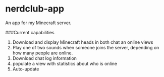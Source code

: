 nerdclub-app
============

An app for my Minecraft server. 


###Current capabilities
1. Download and display Minecraft heads in both chat an online views
2. Play one of two sounds when someone joins the server, depending on how many people are online.
3. Download chat log information
4. populate a view with statistics about who is online
5. Auto-update

